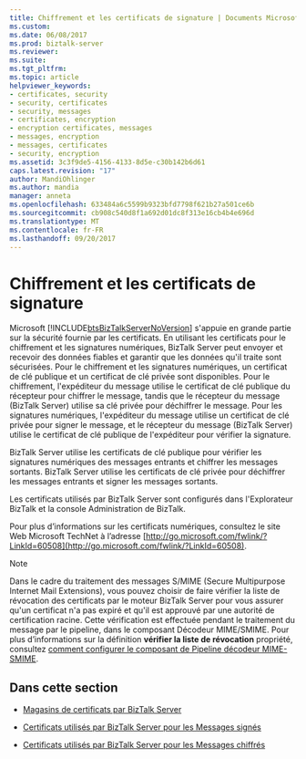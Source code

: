 ```yaml
---
title: Chiffrement et les certificats de signature | Documents Microsoft
ms.custom: 
ms.date: 06/08/2017
ms.prod: biztalk-server
ms.reviewer: 
ms.suite: 
ms.tgt_pltfrm: 
ms.topic: article
helpviewer_keywords:
- certificates, security
- security, certificates
- security, messages
- certificates, encryption
- encryption certificates, messages
- messages, encryption
- messages, certificates
- security, encryption
ms.assetid: 3c3f9de5-4156-4133-8d5e-c30b142b6d61
caps.latest.revision: "17"
author: MandiOhlinger
ms.author: mandia
manager: anneta
ms.openlocfilehash: 633484a6c5599b9323bfd7798f621b27a501ce6b
ms.sourcegitcommit: cb908c540d8f1a692d01dc8f313e16cb4b4e696d
ms.translationtype: MT
ms.contentlocale: fr-FR
ms.lasthandoff: 09/20/2017
---
```

# <a name="encryption-and-signing-certificates"></a>Chiffrement et les certificats de signature
Microsoft [!INCLUDE[btsBizTalkServerNoVersion](../includes/btsbiztalkservernoversion-md.md)] s'appuie en grande partie sur la sécurité fournie par les certificats. En utilisant les certificats pour le chiffrement et les signatures numériques, BizTalk Server peut envoyer et recevoir des données fiables et garantir que les données qu'il traite sont sécurisées. Pour le chiffrement et les signatures numériques, un certificat de clé publique et un certificat de clé privée sont disponibles. Pour le chiffrement, l'expéditeur du message utilise le certificat de clé publique du récepteur pour chiffrer le message, tandis que le récepteur du message (BizTalk Server) utilise sa clé privée pour déchiffrer le message. Pour les signatures numériques, l'expéditeur du message utilise un certificat de clé privée pour signer le message, et le récepteur du message (BizTalk Server) utilise le certificat de clé publique de l'expéditeur pour vérifier la signature.  
  
 BizTalk Server utilise les certificats de clé publique pour vérifier les signatures numériques des messages entrants et chiffrer les messages sortants. BizTalk Server utilise les certificats de clé privée pour déchiffrer les messages entrants et signer les messages sortants.  
  
 Les certificats utilisés par BizTalk Server sont configurés dans l'Explorateur BizTalk et la console Administration de BizTalk.  
  
 Pour plus d’informations sur les certificats numériques, consultez le site Web Microsoft TechNet à l’adresse [http://go.microsoft.com/fwlink/?LinkId=60508](http://go.microsoft.com/fwlink/?LinkId=60508).  
  
> [!NOTE]
>  Dans le cadre du traitement des messages S/MIME (Secure Multipurpose Internet Mail Extensions), vous pouvez choisir de faire vérifier la liste de révocation des certificats par le moteur BizTalk Server pour vous assurer qu'un certificat n'a pas expiré et qu'il est approuvé par une autorité de certification racine. Cette vérification est effectuée pendant le traitement du message par le pipeline, dans le composant Décodeur MIME/SMIME. Pour plus d’informations sur la définition **vérifier la liste de révocation** propriété, consultez [comment configurer le composant de Pipeline décodeur MIME-SMIME](../core/how-to-configure-the-mime-smime-decoder-pipeline-component.md).  
  
## <a name="in-this-section"></a>Dans cette section  
  
-   [Magasins de certificats par BizTalk Server](../core/certificate-stores-that-biztalk-server-uses.md)  
  
-   [Certificats utilisés par BizTalk Server pour les Messages signés](../core/certificates-that-biztalk-server-uses-for-signed-messages.md)  
  
-   [Certificats utilisés par BizTalk Server pour les Messages chiffrés](../core/certificates-that-biztalk-server-uses-for-encrypted-messages.md)